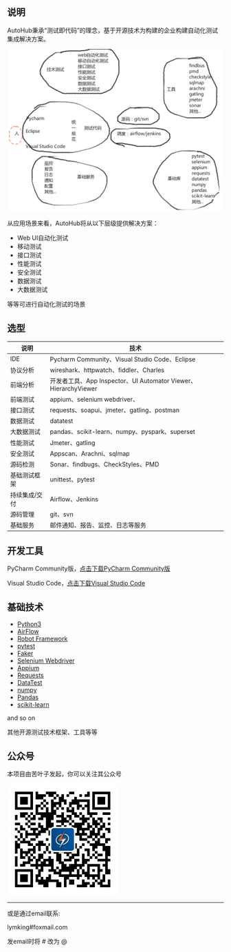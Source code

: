 ## 说明

AutoHub秉承“测试即代码”的理念，基于开源技术为构建的企业构建自动化测试集成解决方案。

![草图](./images/草图.png)

从应用场景来看，AutoHub将从以下层级提供解决方案：

- Web UI自动化测试
- 移动测试
- 接口测试
- 性能测试
- 安全测试
- 数据测试
- 大数据测试

等等可进行自动化测试的场景

## 选型

|说明|技术|
|---|---|
|IDE|Pycharm Community、Visual Studio Code、Eclipse|
|协议分析|wireshark、httpwatch、fiddler、Charles|
|前端分析|开发者工具、App Inspector、UI Automator Viewer、HierarchyViewer|
|前端测试|appium、selenium webdriver、|
|接口测试|requests、soapui、jmeter、gatling、postman|
|数据测试|datatest|
|大数据测试|pandas、scikit-learn、numpy、pyspark、superset|
|性能测试|Jmeter、gatling|
|安全测试|Appscan、Arachni、sqlmap|
|源码检测|Sonar、findbugs、CheckStyles、PMD|
|基础测试框架|unittest、pytest|
|持续集成/交付|Airflow、Jenkins|
|源码管理|git、svn|
|基础服务|邮件通知、报告、监控、日志等服务|

## 开发工具

PyCharm Community版，[点击下载PyCharm Community版](https://www.jetbrains.com/pycharm/download/)

Visual Studio Code，[点击下载Visual Studio Code](https://code.visualstudio.com/)

## 基础技术

- [Python3](https://www.python.org/)
- [AirFlow](http://airflow.apache.org/)
- [Robot Framework](https://robotframework.org)
- [pytest](https://docs.pytest.org/en/latest/)
- [Faker](https://github.com/joke2k/faker)
- [Selenium Webdriver](https://www.seleniumhq.org/)
- [Appium](http://appium.io/)
- [Requests](http://www.python-requests.org/en/master/)
- [DataTest](https://datatest.readthedocs.io/en/stable/)
- [numpy](http://www.numpy.org/)
- [Pandas](http://pandas.pydata.org/)
- [scikit-learn](https://scikit-learn.org/stable/) 

and so on

其他开源测试技术框架、工具等等


## 公众号

本项目由苦叶子发起，你可以关注其公众号

![开源优测](images/开源优测.jpg)

---

或是通过email联系: 

lymking#foxmail.com

发email时将 # 改为 @
 